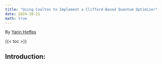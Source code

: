 ```yaml
---
title: "Using Coalton to Implement a Clifford-Based Quantum Optimizer"
date: 2024-10-21
math: true
---
```


By [Yarin Heffes](https://github.com/yarinheffes)

{{< toc >}}

## Introduction: 